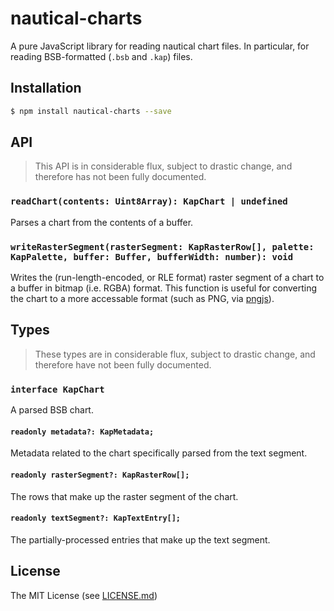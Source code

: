 # nautical-charts

A pure JavaScript library for reading nautical chart files. In particular, for reading BSB-formatted (`.bsb` and `.kap`) files.

## Installation

```bash
$ npm install nautical-charts --save
```

## API

> This API is in considerable flux, subject to drastic change, and therefore has not been fully documented.

### `readChart(contents: Uint8Array): KapChart | undefined`

Parses a chart from the contents of a buffer.

### `writeRasterSegment(rasterSegment: KapRasterRow[], palette: KapPalette, buffer: Buffer, bufferWidth: number): void`

Writes the (run-length-encoded, or RLE format) raster segment of a chart to a buffer in bitmap (i.e. RGBA) format. This function is useful for converting the chart to a more accessable format (such as PNG, via [pngjs](https://www.npmjs.com/package/pngjs)).

## Types

> These types are in considerable flux, subject to drastic change, and therefore have not been fully documented.

### `interface KapChart`

A parsed BSB chart.

#### `readonly metadata?: KapMetadata;`

Metadata related to the chart specifically parsed from the text segment.

#### `readonly rasterSegment?: KapRasterRow[];`

The rows that make up the raster segment of the chart.

#### `readonly textSegment?: KapTextEntry[];`

The partially-processed entries that make up the text segment.

## License

The MIT License (see [LICENSE.md](LICENSE.md))
